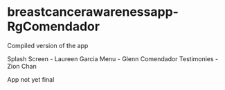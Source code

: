 # breastcancerawarenessapp-RgComendador

Compiled version of the app

Splash Screen - Laureen Garcia
Menu - Glenn Comendador
Testimonies - Zion Chan

App not yet final
